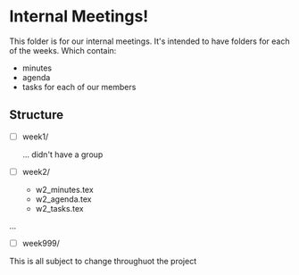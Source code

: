 # Internal Meetings!
This folder is for our internal meetings. It's intended to have folders for each of the weeks. Which contain:
- minutes
- agenda
- tasks for each of our members

## Structure
- [ ] week1/

  ... didn't have a group
- [ ] week2/
  - w2_minutes.tex
  - w2_agenda.tex
  - w2_tasks.tex
  
...
- [ ] week999/

This is all subject to change throughuot the project
